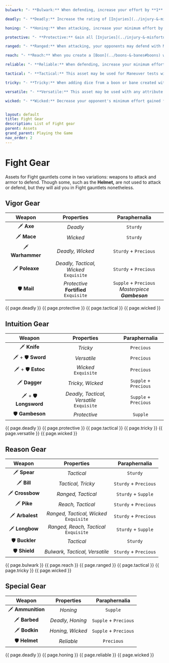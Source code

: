 ```yaml
---
bulwark: "- **Bulwark:** When defending, increase your effort by **1** if you rolled a **6.**"

deadly: "- **Deadly:** Increase the rating of [Injuries](../injury-&-misfortune#injury) you inflict by **1** if you rolled a **6.**"

honing: "- **Honing:** When attacking, increase your minimum effort by **1** (this stacks with the minimum effort from other assets). If you rolled a **6,** this asset does not degrade."

protective: "- **Protective:** Gain all [Injuries](../injury-&-misfortune#injury) with rating equal to or less than this asset's masterpiece rating as [Misfortunes](../injury-&-misfortune#misfortune) instead."

ranged: "- **Ranged:** When attacking, your opponents may defend with Maneuver instead of Fight but your team's morale does not decrease if you miss."

reach: "- **Reach:** When you create a [Boon](../boons-&-banes#boons) with Maneuver, it becomes [Enduring](../boons-&-banes#enduring-boons--banes)."

reliable: "- **Reliable:** When defending, increase your minimum effort by **1** (this stacks with the minimum effort from other assets). If you rolled a **6,** this asset does not degrade."

tactical: "- **Tactical:** This asset may be used for Maneuver tests without penalty. When testing Maneuver, add **1** die to your roll."

tricky: "- **Tricky:** When adding dice from a boon or bane created with Intuition, or from an opponent's trait add **1** additional die."

versatile: "- **Versatile:** This asset may be used with any attribute without penalty."

wicked: "- **Wicked:** Decrease your opponent's minimum effort gained from assets or traits by **1.**"


layout: default
title: Fight Gear
description: List of Fight gear
parent: Assets
grand_parent: Playing the Game
nav_order: 2
---
```


# Fight Gear

Assets for Fight gauntlets come in two variations: weapons to attack and armor to defend. Though some, such as the **Helmet,** are not used to attack or defend, but they will aid you in Fight gauntlets nonetheless.


## Vigor Gear

|      Weapon      |                  Properties                  |                    Paraphernalia                    |
|:----------------:|:--------------------------------------------:|:---------------------------------------------------:|
|    🗡 **Axe**    |                   _Deadly_                   |                      `Sturdy`                       |
|   🗡 **Mace**    |                   _Wicked_                   |                      `Sturdy`                       |
| 🗡 **Warhammer** |               _Deadly, Wicked_               |                `Sturdy` + `Precious`                |
|  🗡 **Poleaxe**  |  _Deadly, Tactical, Wicked_<br>`Exquisite`   |                `Sturdy` + `Precious`                |
|   🛡 **Mail**    | _Protective_<br>**Fortified**<br>`Exquisite` | `Supple` + `Precious`<br>_Masterpiece **Gambeson**_ |

{{ page.deadly }}
{{ page.protective }}
{{ page.tactical }}
{{ page.wicked }}


## Intuition Gear

|        Weapon         |                     Properties                     |     Paraphernalia     |
|:---------------------:|:--------------------------------------------------:|:---------------------:|
|     🗡 **Knife**      |                      _Tricky_                      |      `Precious`       |
|   🗡 + 🛡 **Sword**   |                    _Versatile_                     |      `Precious`       |
|   🗡 + 🛡 **Estoc**   |              _Wicked_<br>`Exquisite`               |      `Precious`       |
|     🗡 **Dagger**     |                  _Tricky, Wicked_                  | `Supple` + `Precious` |
| 🗡 + 🛡 **Longsword** |    _Deadly, Tactical, Versatile_<br>`Exquisite`    | `Supple` + `Precious` |
|    🛡 **Gambeson**    |                    _Protective_                    |       `Supple`        |

{{ page.deadly }}
{{ page.protective }}
{{ page.tactical }}
{{ page.tricky }}
{{ page.versatile }}
{{ page.wicked }}


## Reason Gear

|     Weapon      |                Properties                 |     Paraphernalia     |
|:---------------:|:-----------------------------------------:|:---------------------:|
|  🗡 **Spear**   |                _Tactical_                 |       `Sturdy`        |
|   🗡 **Bill**   |            _Tactical, Tricky_             | `Sturdy` + `Precious` |
| 🗡 **Crossbow** |            _Ranged, Tactical_             |  `Sturdy` + `Supple`  |
|   🗡 **Pike**   |             _Reach, Tactical_             | `Sturdy` + `Precious` |
| 🗡 **Arbalest** | _Ranged, Tactical, Wicked_<br>`Exquisite` | `Sturdy` + `Precious` |
| 🗡 **Longbow**  | _Ranged, Reach, Tactical_<br>`Exquisite`  |  `Sturdy` + `Supple`  |
| 🛡 **Buckler**  |                _Tactical_                 |       `Sturdy`        |
|  🛡 **Shield**  |      _Bulwark, Tactical, Versatile_       | `Sturdy` + `Precious` |

{{ page.bulwark }}
{{ page.reach }}
{{ page.ranged }}
{{ page.tactical }}
{{ page.tricky }}
{{ page.wicked }}


## Special Gear

|      Weapon       |       Properties       |     Paraphernalia     |
|:-----------------:|:----------------------:|:---------------------:|
| 🗡 **Ammunition** |        _Honing_        |       `Supple`        |
|   🗡 **Barbed**   |    _Deadly, Honing_    | `Supple` + `Precious` |
|   🗡 **Bodkin**   |    _Honing, Wicked_    | `Supple` + `Precious` |
|   🛡 **Helmet**   |       _Reliable_       |      `Precious`       |

{{ page.deadly }}
{{ page.honing }}
{{ page.reliable }}
{{ page.wicked }}
